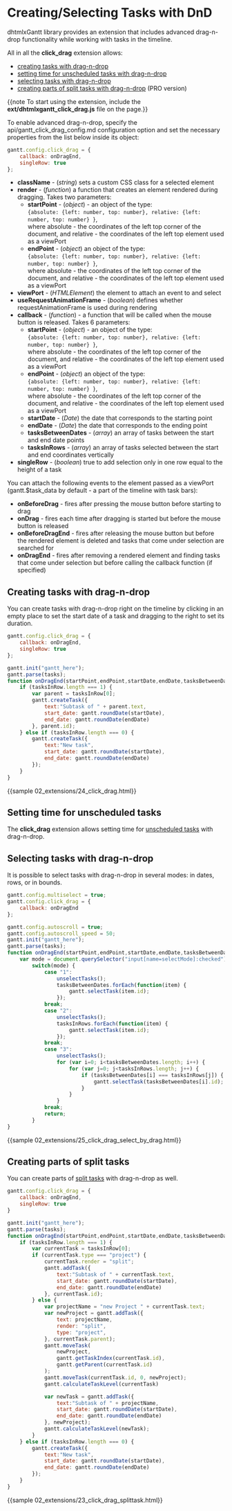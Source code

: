 Creating/Selecting Tasks with DnD
======================================

dhtmlxGantt library provides an extension that includes advanced drag-n-drop functionality while working with tasks in the timeline. 

All in all the **click_drag** extension allows:

- [creating tasks with drag-n-drop](#creatingtaskswithdragndrop)
- [setting time for unscheduled tasks with drag-n-drop](#settingtimeforunscheduledtasks)
- [selecting tasks with drag-n-drop](#selectingtaskswithdragndrop)
- [creating parts of split tasks with drag-n-drop](#creatingpartsofsplittasks) (PRO version)

{{note To start using the extension, include the **ext/dhtmlxgantt_click_drag.js** file on the page.}}

To enable advanced drag-n-drop, specify the api/gantt_click_drag_config.md configuration option and set the necessary properties from the list below inside its object: 

~~~js
gantt.config.click_drag = {
	callback: onDragEnd,
	singleRow: true
};
~~~

- **className** -  (*string*) sets a custom CSS class for a selected element
- **render** - (*function*) a function that creates an element rendered during dragging. Takes two parameters: 
	- **startPoint** - (*object*) - an object of the type:<br>
    `{absolute: {left: number, top: number}, relative: {left: number, top: number} }`, <br>
	where absolute - the coordinates of the left top corner of the document, and relative - the coordinates of the left top element used as a viewPort 
	- **endPoint** - (*object*) an object of the type: <br>
    `{absolute: {left: number, top: number}, relative: {left: number, top: number} }`, <br>
	where absolute - the coordinates of the left top corner of the document, and relative - the coordinates of the left top element used as a viewPort 
- **viewPort** - (*HTMLElement*) the element to attach an event to and select
- **useRequestAnimationFrame** - (*boolean*) defines whether requestAnimationFrame is used during rendering
- **callback** - (*function*) - a function that will be called when the mouse button is released. Takes 6 parameters:
	- **startPoint** - (*object*) - an object of the type: <br>
    `{absolute: {left: number, top: number}, relative: {left: number, top: number} }`, <br>
	where absolute - the coordinates of the left top corner of the document, and relative - the coordinates of the left top element used as a viewPort 
	- **endPoint** - (*object*) an object of the type: <br>
    `{absolute: {left: number, top: number}, relative: {left: number, top: number} }`, <br>
	where absolute - the coordinates of the left top corner of the document, and relative - the coordinates of the left top element used as a viewPort 
 	- **startDate** - (*Date*) the date that corresponds to the starting point
	- **endDate** - (*Date*) the date that corresponds to the ending point
	- **tasksBetweenDates** - (*array*) an array of tasks between the start and end date points
	- **tasksInRows** - (*array*) an array of tasks selected between the start and end coordinates vertically
- **singleRow** - (*boolean*) true to add selection only in one row equal to the height of a task

You can attach the following events to the element passed as a viewPort (gantt.$task_data by default - a part of the timeline with task bars):

- **onBeforeDrag** - fires after pressing the mouse button before starting to drag
- **onDrag** - fires each time after dragging is started but before the mouse button is released
- **onBeforeDragEnd** - fires after releasing the mouse button but before the rendered element is deleted and tasks that come under selection are searched for
- **onDragEnd** - fires after removing a rendered element and finding tasks that come under selection but before calling the callback function (if specified)

Creating tasks with drag-n-drop
---------------------------

You can create tasks with drag-n-drop right on the timeline by clicking in an empty place to set the start date of a task and dragging to the right to set its duration.

~~~js
gantt.config.click_drag = {
	callback: onDragEnd,
	singleRow: true
};

gantt.init("gantt_here");
gantt.parse(tasks);
function onDragEnd(startPoint,endPoint,startDate,endDate,tasksBetweenDates,tasksInRow){
	if (tasksInRow.length === 1) {
    	var parent = tasksInRow[0];
    	gantt.createTask({
    		text:"Subtask of " + parent.text,
    		start_date: gantt.roundDate(startDate),
    		end_date: gantt.roundDate(endDate)
    	}, parent.id);
    } else if (tasksInRow.length === 0) {
    	gantt.createTask({
    		text:"New task",
    		start_date: gantt.roundDate(startDate),
    		end_date: gantt.roundDate(endDate)
    	});
    }
}
~~~

{{sample 02_extensions/24_click_drag.html}}

Setting time for unscheduled tasks
------------------------

The **click_drag** extension allows setting time for [unscheduled tasks](desktop/unscheduled_tasks.md) with drag-n-drop.

Selecting tasks with drag-n-drop
-------------------------------

It is possible to select tasks with drag-n-drop in several modes: in dates, rows, or in bounds.

~~~js
gantt.config.multiselect = true;
gantt.config.click_drag = {
	callback: onDragEnd
};

gantt.config.autoscroll = true;
gantt.config.autoscroll_speed = 50;
gantt.init("gantt_here");
gantt.parse(tasks);
function onDragEnd(startPoint,endPoint,startDate,endDate,tasksBetweenDates,tasksInRows){
	var mode = document.querySelector("input[name=selectMode]:checked").value;
		switch(mode) {
			case "1":
				unselectTasks();
				tasksBetweenDates.forEach(function(item) {
					gantt.selectTask(item.id);
				});
			break;
			case "2":
				unselectTasks();
				tasksInRows.forEach(function(item) {
					gantt.selectTask(item.id);
				});
			break;
			case "3":
				unselectTasks();
				for (var i=0; i<tasksBetweenDates.length; i++) {
					for (var j=0; j<tasksInRows.length; j++) {
						if (tasksBetweenDates[i] === tasksInRows[j]) {
							gantt.selectTask(tasksBetweenDates[i].id);
						}
					}
				}
			break;
			return;
		}
}
~~~

{{sample  02_extensions/25_click_drag_select_by_drag.html}}

Creating parts of split tasks
-------------------------

You can create parts of [split tasks](desktop/split_tasks.md) with drag-n-drop as well. 

~~~js
gantt.config.click_drag = {
	callback: onDragEnd,
	singleRow: true
}

gantt.init("gantt_here");
gantt.parse(tasks);
function onDragEnd(startPoint,endPoint,startDate,endDate,tasksBetweenDates,tasksInRow){
	if (tasksInRow.length === 1) {
		var currentTask = tasksInRow[0];
		if (currentTask.type === "project") {
			currentTask.render = "split";
			gantt.addTask({
				text:"Subtask of " + currentTask.text,
				start_date: gantt.roundDate(startDate),
				end_date: gantt.roundDate(endDate)
			}, currentTask.id);
		} else {
			var projectName = "new Project " + currentTask.text;
			var newProject = gantt.addTask({
				text: projectName,
				render: "split",
				type: "project",
			}, currentTask.parent);
			gantt.moveTask(
            	newProject,
                gantt.getTaskIndex(currentTask.id),
                gantt.getParent(currentTask.id)
            );
			gantt.moveTask(currentTask.id, 0, newProject);
			gantt.calculateTaskLevel(currentTask)

			var newTask = gantt.addTask({
				text:"Subtask of " + projectName,
				start_date: gantt.roundDate(startDate),
				end_date: gantt.roundDate(endDate)
			}, newProject);
			gantt.calculateTaskLevel(newTask);
		}
	} else if (tasksInRow.length === 0) {
		gantt.createTask({
    		text:"New task",
    		start_date: gantt.roundDate(startDate),
    		end_date: gantt.roundDate(endDate)
		});
	}
}
~~~

{{sample 02_extensions/23_click_drag_splittask.html}}


